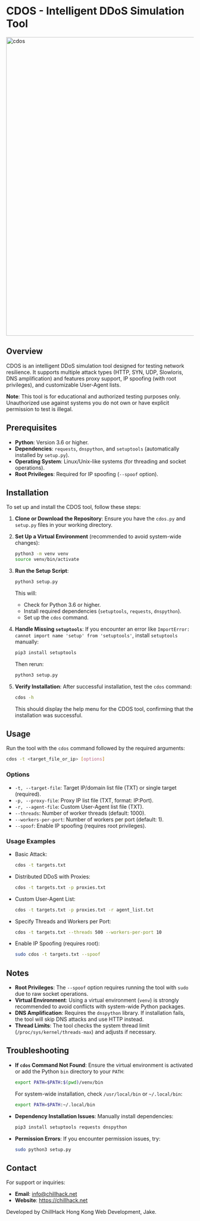 # CDOS - Intelligent DDoS Simulation Tool

<img width="1920" height="800" alt="cdos" src="https://github.com/user-attachments/assets/030c09b7-6be9-4e74-ad3b-c80f95ebc271" />

## Overview
CDOS is an intelligent DDoS simulation tool designed for testing network resilience. It supports multiple attack types (HTTP, SYN, UDP, Slowloris, DNS amplification) and features proxy support, IP spoofing (with root privileges), and customizable User-Agent lists.

**Note**: This tool is for educational and authorized testing purposes only. Unauthorized use against systems you do not own or have explicit permission to test is illegal.

## Prerequisites
- **Python**: Version 3.6 or higher.
- **Dependencies**: `requests`, `dnspython`, and `setuptools` (automatically installed by `setup.py`).
- **Operating System**: Linux/Unix-like systems (for threading and socket operations).
- **Root Privileges**: Required for IP spoofing (`--spoof` option).

## Installation
To set up and install the CDOS tool, follow these steps:

1. **Clone or Download the Repository**:
   Ensure you have the `cdos.py` and `setup.py` files in your working directory.

2. **Set Up a Virtual Environment** (recommended to avoid system-wide changes):
   ```bash
   python3 -m venv venv
   source venv/bin/activate
   ```

3. **Run the Setup Script**:
   ```bash
   python3 setup.py
   ```
   This will:
   - Check for Python 3.6 or higher.
   - Install required dependencies (`setuptools`, `requests`, `dnspython`).
   - Set up the `cdos` command.

4. **Handle Missing `setuptools`**:
   If you encounter an error like `ImportError: cannot import name 'setup' from 'setuptools'`, install `setuptools` manually:
   ```bash
   pip3 install setuptools
   ```
   Then rerun:
   ```bash
   python3 setup.py
   ```

5. **Verify Installation**:
   After successful installation, test the `cdos` command:
   ```bash
   cdos -h
   ```
   This should display the help menu for the CDOS tool, confirming that the installation was successful.

## Usage
Run the tool with the `cdos` command followed by the required arguments:
```bash
cdos -t <target_file_or_ip> [options]
```

### Options
- `-t, --target-file`: Target IP/domain list file (TXT) or single target (required).
- `-p, --proxy-file`: Proxy IP list file (TXT, format: IP:Port).
- `-r, --agent-file`: Custom User-Agent list file (TXT).
- `--threads`: Number of worker threads (default: 1000).
- `--workers-per-port`: Number of workers per port (default: 1).
- `--spoof`: Enable IP spoofing (requires root privileges).

### Usage Examples
- Basic Attack:
  ```bash
  cdos -t targets.txt
  ```
- Distributed DDoS with Proxies:
  ```bash
  cdos -t targets.txt -p proxies.txt
  ```
- Custom User-Agent List:
  ```bash
  cdos -t targets.txt -p proxies.txt -r agent_list.txt
  ```
- Specify Threads and Workers per Port:
  ```bash
  cdos -t targets.txt --threads 500 --workers-per-port 10
  ```
- Enable IP Spoofing (requires root):
  ```bash
  sudo cdos -t targets.txt --spoof
  ```

## Notes
- **Root Privileges**: The `--spoof` option requires running the tool with `sudo` due to raw socket operations.
- **Virtual Environment**: Using a virtual environment (`venv`) is strongly recommended to avoid conflicts with system-wide Python packages.
- **DNS Amplification**: Requires the `dnspython` library. If installation fails, the tool will skip DNS attacks and use HTTP instead.
- **Thread Limits**: The tool checks the system thread limit (`/proc/sys/kernel/threads-max`) and adjusts if necessary.

## Troubleshooting
- **If `cdos` Command Not Found**:
  Ensure the virtual environment is activated or add the Python `bin` directory to your `PATH`:
  ```bash
  export PATH=$PATH:$(pwd)/venv/bin
  ```
  For system-wide installation, check `/usr/local/bin` or `~/.local/bin`:
  ```bash
  export PATH=$PATH:~/.local/bin
  ```

- **Dependency Installation Issues**:
  Manually install dependencies:
  ```bash
  pip3 install setuptools requests dnspython
  ```

- **Permission Errors**:
  If you encounter permission issues, try:
  ```bash
  sudo python3 setup.py
  ```

## Contact
For support or inquiries:
- **Email**: info@chillhack.net
- **Website**: https://chillhack.net

Developed by ChillHack Hong Kong Web Development, Jake.
